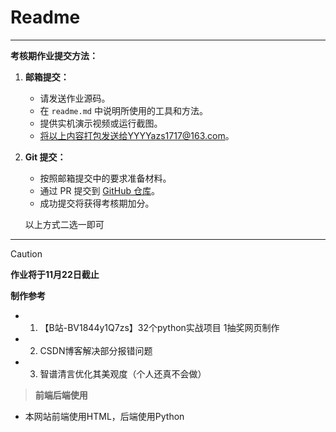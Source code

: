 # Readme

---

**考核期作业提交方法：**

1. **邮箱提交：**
   - 请发送作业源码。
   - 在 `readme.md` 中说明所使用的工具和方法。
   - 提供实机演示视频或运行截图。
   - 将以上内容打包发送给YYYYazs1717@163.com。

2. **Git 提交：**
   
   - 按照邮箱提交中的要求准备材料。
   - 通过 PR 提交到 [GitHub 仓库](https://github.com/Yazs-17/Snc_PP_Assessment_Period_Work)。
   - 成功提交将获得考核期加分。
   
   
   
   以上方式二选一即可

---



> [!CAUTION]
>
> **作业将于11月22日截止**
>
> **制作参考**
 - 1.	【B站-BV1844y1Q7zs】32个python实战项目 1抽奖网页制作
 - 2.	CSDN博客解决部分报错问题
 - 3.	智谱清言优化其美观度（个人还真不会做）


> **前端后端使用**
  - 本网站前端使用HTML，后端使用Python


